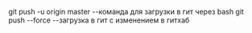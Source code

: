 git push -u origin master --команда для загрузки в гит через bash
git push --force --загрузка в гит с изменением в гитхаб
